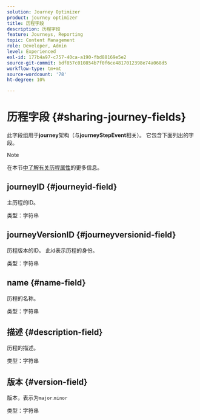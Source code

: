 ```yaml
---
solution: Journey Optimizer
product: journey optimizer
title: 历程字段
description: 历程字段
feature: Journeys, Reporting
topic: Content Management
role: Developer, Admin
level: Experienced
exl-id: 177b4a97-c757-40ca-a190-fbd88169e5e2
source-git-commit: bdf857c010854b7f0f6ce4817012398e74a068d5
workflow-type: tm+mt
source-wordcount: '78'
ht-degree: 10%

---
```


# 历程字段 {#sharing-journey-fields}

此字段组用于&#x200B;**journey**&#x200B;架构（与&#x200B;**journeyStepEvent**&#x200B;相关）。 它包含下面列出的字段。


>[!NOTE]
>
>在本节[中了解有关历程属性](../building-journeys/expression/journey-properties.md#journey-propertoes-fields)的更多信息。


## journeyID {#journeyid-field}

主历程的ID。

类型：字符串

## journeyVersionID {#journeyversionid-field}

历程版本的ID。 此id表示历程的身份。

类型：字符串

## name {#name-field}

历程的名称。

类型：字符串

## 描述 {#description-field}

历程的描述。

类型：字符串

## 版本 {#version-field}

版本，表示为`major`.`minor`

类型：字符串
